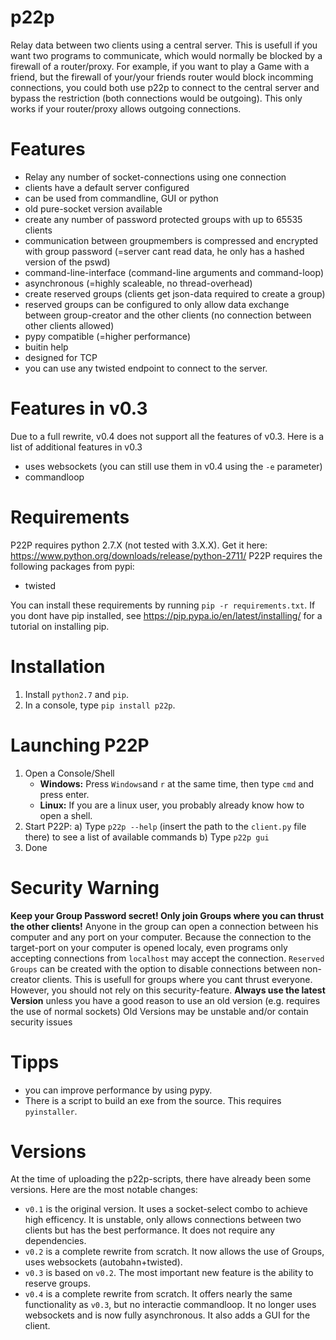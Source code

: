 # p22p
Relay data between two clients using a central server.
This is usefull if you want two programs to communicate, which would normally be blocked by a firewall of a router/proxy.
For example, if you want to play a Game with a friend, but the firewall of your/your friends router would block incomming connections, you could both use p22p to connect to the central server and bypass the restriction (both connections would be outgoing). This only works if your router/proxy allows outgoing connections.

# Features
- Relay any number of socket-connections using one connection
- clients have a default server configured
- can be used from commandline, GUI or python
- old pure-socket version available
- create any number of password protected groups with up to 65535 clients
- communication between groupmembers is compressed and encrypted with group password (=server cant read data, he only has a hashed version of the pswd)
- command-line-interface (command-line arguments and command-loop)
- asynchronous (=highly scaleable, no thread-overhead)
- create reserved groups (clients get json-data required to create a group)
- reserved groups can be configured to only allow data exchange between group-creator and the other clients (no connection between other clients allowed)
- pypy compatible (=higher performance)
- buitin help
- designed for TCP
- you can use any twisted endpoint to connect to the server.

# Features in v0.3
Due to a full rewrite, v0.4 does not support all the features of v0.3. Here is a list of additional features in v0.3
- uses websockets (you can still use them in v0.4 using the `-e` parameter)
- commandloop

# Requirements
P22P requires python 2.7.X (not tested with 3.X.X). Get it here: https://www.python.org/downloads/release/python-2711/
P22P requires the following packages from pypi:
- twisted

You can install these requirements by running `pip -r requirements.txt`.
If you dont have pip installed, see https://pip.pypa.io/en/latest/installing/ for a tutorial on installing pip.

# Installation
1. Install `python2.7` and `pip`.
2. In a console, type `pip install p22p`.

# Launching P22P
1. Open a Console/Shell
   - **Windows:** Press `Windows`and `r` at the same time, then type `cmd` and press enter.
   - **Linux:** If you are a linux user, you probably already know how to open a shell.
2. Start P22P:
   a) Type `p22p --help` (insert the path to the `client.py` file there) to see a list of available commands
   b) Type `p22p gui`
3. Done

# Security Warning
**Keep your Group Password secret! Only join Groups where you can thrust the other clients!**
Anyone in the group can open a connection between his computer and any port on your computer.
Because the connection to the target-port on your computer is opened localy, even programs only accepting connections from `localhost` may accept the connection.
`Reserved Groups` can be created with the option to disable connections between non-creator clients. This is usefull for groups where you cant thrust everyone. However, you should not rely on this security-feature.
**Always use the latest Version** unless you have a good reason to use an old version (e.g. requires the use of normal sockets)
Old Versions may be unstable and/or contain security issues

# Tipps
- you can improve performance by using pypy.
- There is a script to build an exe from the source. This requires `pyinstaller`.

# Versions
At the time of uploading the p22p-scripts, there have already been some versions.
Here are the most notable changes:
- `v0.1` is the original version. It uses a socket-select combo to achieve high efficency. It is unstable, only allows connections between two clients but has the best performance. It does not require any dependencies.
- `v0.2` is a complete rewrite from scratch. It now allows the use of Groups, uses websockets (autobahn+twisted).
- `v0.3` is based on `v0.2`. The most important new feature is the ability to reserve groups.
- `v0.4` is a complete rewrite from scratch. It offers nearly the same functionality as `v0.3`, but no interactie commandloop. It no longer uses websockets and is now fully asynchronous. It also adds a GUI for the client.
